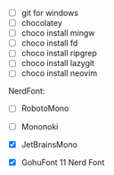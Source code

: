 - [ ] git for windows
- [ ] chocolatey
- [ ] choco install mingw
- [ ] choco install fd
- [ ] choco install ripgrep
- [ ] choco install lazygit
- [ ] choco install neovim

NerdFont:
- [ ] RobotoMono
- [ ] Mononoki
- [X] JetBrainsMono
- [X] GohuFont 11 Nerd Font


